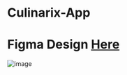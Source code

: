 # Culinarix-App

# Figma Design [Here](https://www.figma.com/file/Cm3mN4Y8kspgAjotXBRwdk/Design-Capstone-Project?type=design&node-id=0%3A1&mode=design&t=brKN2CgSvEflyMJf-1)

![image](https://github.com/keeptrain/Culinarix-App/assets/107345932/ba3851ce-9eab-499d-9253-755c07706bb2)

